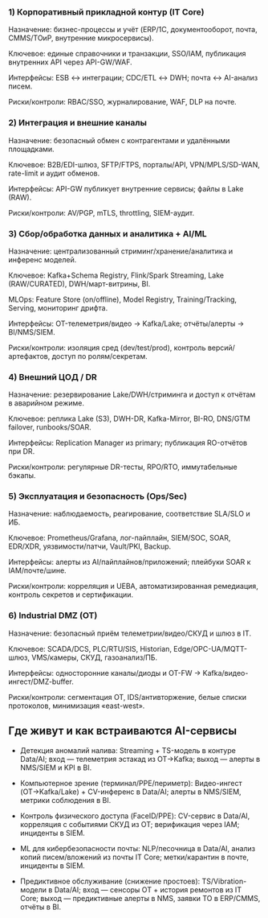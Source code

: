 ### 1) Корпоративный прикладной контур (IT Core)

Назначение: бизнес-процессы и учёт (ERP/1С, документооборот, почта, CMMS/ТОиР, внутренние микросервисы).

Ключевое: единые справочники и транзакции, SSO/IAM, публикация внутренних API через API-GW/WAF.

Интерфейсы: ESB ↔ интеграции; CDC/ETL ↔ DWH; почта ↔ AI-анализ писем.

Риски/контроли: RBAC/SSO, журналирование, WAF, DLP на почте.

### 2) Интеграция и внешние каналы

Назначение: безопасный обмен с контрагентами и удалёнными площадками.

Ключевое: B2B/EDI-шлюз, SFTP/FTPS, порталы/API, VPN/MPLS/SD-WAN, rate-limit и аудит обменов.

Интерфейсы: API-GW публикует внутренние сервисы; файлы в Lake (RAW).

Риски/контроли: AV/PGP, mTLS, throttling, SIEM-аудит.

### 3) Сбор/обработка данных и аналитика + AI/ML

Назначение: централизованный стриминг/хранение/аналитика и инференс моделей.

Ключевое: Kafka+Schema Registry, Flink/Spark Streaming, Lake (RAW/CURATED), DWH/март-витрины, BI.

MLOps: Feature Store (on/offline), Model Registry, Training/Tracking, Serving, мониторинг дрифта.

Интерфейсы: OT-телеметрия/видео → Kafka/Lake; отчёты/алерты → BI/NMS/SIEM.

Риски/контроли: изоляция сред (dev/test/prod), контроль версий/артефактов, доступ по ролям/секретам.

### 4) Внешний ЦОД / DR

Назначение: резервирование Lake/DWH/стриминга и доступ к отчётам в аварийном режиме.

Ключевое: реплика Lake (S3), DWH-DR, Kafka-Mirror, BI-RO, DNS/GTM failover, runbooks/SOAR.

Интерфейсы: Replication Manager из primary; публикация RO-отчётов при DR.

Риски/контроли: регулярные DR-тесты, RPO/RTO, иммутабельные бэкапы.

### 5) Эксплуатация и безопасность (Ops/Sec)

Назначение: наблюдаемость, реагирование, соответствие SLA/SLO и ИБ.

Ключевое: Prometheus/Grafana, лог-пайплайн, SIEM/SOC, SOAR, EDR/XDR, уязвимости/патчи, Vault/PKI, Backup.

Интерфейсы: алерты из AI/пайплайнов/приложений; плейбуки SOAR к IAM/почте/шине.

Риски/контроли: корреляция и UEBA, автоматизированная ремедиация, контроль секретов и сертификации.

### 6) Industrial DMZ (OT)

Назначение: безопасный приём телеметрии/видео/СКУД и шлюз в IT.

Ключевое: SCADA/DCS, PLC/RTU/SIS, Historian, Edge/OPC-UA/MQTT-шлюз, VMS/камеры, СКУД, газоанализ/ПБ.

Интерфейсы: односторонние каналы/диоды и OT-FW → Kafka/видео-ингест/DMZ-buffer.

Риски/контроли: сегментация OT, IDS/антивторжение, белые списки протоколов, минимизация «east-west».

## Где живут и как встраиваются AI-сервисы

- Детекция аномалий налива: Streaming + TS-модель в контуре Data/AI; вход — телеметрия эстакад из OT→Kafka; выход — алерты в NMS/SIEM и KPI в BI.

- Компьютерное зрение (терминал/PPE/периметр): Видео-ингест (OT→Kafka/Lake) + CV-инференс в Data/AI; алерты в NMS/SIEM, метрики соблюдения в BI.

- Контроль физического доступа (FaceID/PPE): CV-сервис в Data/AI, корреляция с событиями СКУД из OT; верификация через IAM; инциденты в SIEM.

- ML для кибербезопасности почты: NLP/песочница в Data/AI, анализ копий писем/вложений из почты IT Core; метки/карантин в почте, инциденты в SIEM.

- Предиктивное обслуживание (снижение простоев): TS/Vibration-модели в Data/AI; вход — сенсоры OT + история ремонтов из IT Core; выход — предиктивные алерты в NMS, заявки ТО в ERP/CMMS, отчёты в BI.
